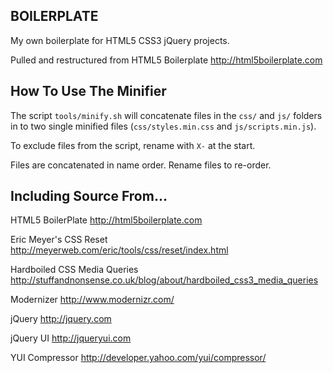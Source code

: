 BOILERPLATE
--------------------------------------------------------------------------------
My own boilerplate for HTML5 CSS3 jQuery projects.

Pulled and restructured from HTML5 Boilerplate <http://html5boilerplate.com>


How To Use The Minifier
--------------------------------------------------------------------------------
The script `tools/minify.sh` will concatenate files in the `css/` and `js/` folders in to
two single minified files (`css/styles.min.css` and `js/scripts.min.js`).

To exclude files from the script, rename with `X-` at the start.

Files are concatenated in name order. Rename files to re-order.

Including Source From...
--------------------------------------------------------------------------------
HTML5 BoilerPlate
<http://html5boilerplate.com>

Eric Meyer's CSS Reset
<http://meyerweb.com/eric/tools/css/reset/index.html>

Hardboiled CSS Media Queries
<http://stuffandnonsense.co.uk/blog/about/hardboiled_css3_media_queries>

Modernizer
<http://www.modernizr.com/>

jQuery
<http://jquery.com>

jQuery UI
<http://jqueryui.com>

YUI Compressor
<http://developer.yahoo.com/yui/compressor/>
